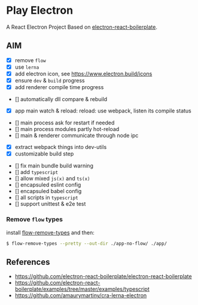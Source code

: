 # Play Electron

A React Electron Project Based on [electron-react-boilerplate](https://github.com/electron-react-boilerplate/electron-react-boilerplate).

## AIM

- [x] remove `flow`
- [x] use `lerna`
- [x] add electron icon, see <https://www.electron.build/icons>
- [x] ensure `dev` & `build` progress
- [x] add renderer compile time progress
- [] automatically dll compare & rebuild
- [x] app main watch & reload: reload: use webpack, listen its compile status
- [] main process ask for restart if needed
- [] main process modules partly hot-reload
- [] main & renderer communicate through node ipc
- [x] extract webpack things into dev-utils
- [x] customizable build step
- [] fix main bundle build warning
- [] add `typescript`
- [] allow mixed `js(x)` and `ts(x)`
- [] encapsuled eslint config
- [] encapsuled babel config
- [] all scripts in `typescript`
- [] support unittest & e2e test

### Remove `flow` types

install [flow-remove-types](https://github.com/facebookarchive/flow-remove-types) and then:

```bash
$ flow-remove-types --pretty --out-dir ./app-no-flow/ ./app/
```

## References

- <https://github.com/electron-react-boilerplate/electron-react-boilerplate>
- <https://github.com/electron-react-boilerplate/examples/tree/master/examples/typescript>
- <https://github.com/amaurymartiny/cra-lerna-electron>
